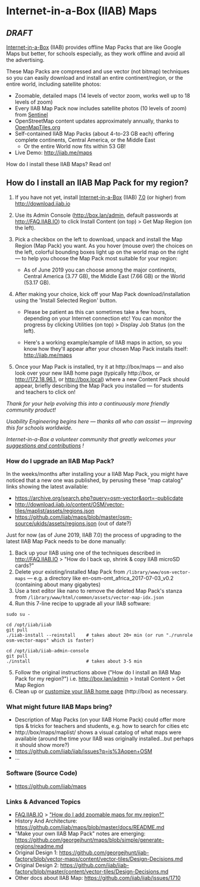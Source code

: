 # Internet-in-a-Box (IIAB) Maps

## _DRAFT_

[Internet-in-a-Box](http://Internet-in-a-Box.org) (IIAB) provides offline Map Packs that are like Google Maps but better, for schools especially, as they work offline and avoid all the advertising.

These Map Packs are compressed and use vector (not bitmap) techniques so you can easily download and install an entire continent/region, or the entire world, including satellite photos:

- Zoomable, detailed maps (14 levels of vector zoom, works well up to 18 levels of zoom)
- Every IIAB Map Pack now includes satellite photos (10 levels of zoom) from [Sentinel](https://s2maps.eu/)
- OpenStreetMap content updates approximately annually, thanks to [OpenMapTiles.org](https://OpenMapTiles.org)
- Self-contained IIAB Map Packs (about 4-to-23 GB each) offering complete continents, Central America, or the Middle East
  - Or the entire World now fits within 53 GB!
- Live Demo: http://iiab.me/maps

How do I install these IIAB Maps?  Read on!

## How do I install an IIAB Map Pack for my region?

1. If you have not yet, install [Internet-in-a-Box](http://internet-in-a-box.org) (IIAB) [7.0](https://github.com/iiab/iiab/wiki/IIAB-7.0-Release-Notes) (or higher) from http://download.iiab.io

2. Use its Admin Console (http://box.lan/admin, default passwords at http://FAQ.IIAB.IO) to click Install Content (on top) > Get Map Region (on the left).

3. Pick a checkbox on the left to download, unpack and install the Map Region (Map Pack) you want.  As you hover (mouse over) the choices on the left, colorful bounding boxes light up on the world map on the right &mdash; to help you choose the Map Pack most suitable for your region:

   - As of June 2019 you can choose among the major continents, Central America (3.77 GB), the Middle East (7.66 GB) or the World (53.17 GB).

4. After making your choice, kick off your Map Pack download/installation using the 'Install Selected Region' button.

   - Please be patient as this can sometimes take a few hours, depending on your Internet connection etc!  You can monitor the progress by clicking Utilities (on top) > Display Job Status (on the left).

   - Here's a working example/sample of IIAB maps in action, so you know how they'll appear after your chosen Map Pack installs itself: http://iiab.me/maps

5. Once your Map Pack is installed, try it at http://box/maps &mdash; and also look over your new IIAB home page (typically http://box, or http://172.18.96.1, or http://box.local) where a new Content Pack should appear, briefly describing the Map Pack you installed &mdash; for students and teachers to click on!

_Thank for your help evolving this into a continuously more friendly community product!_

_Usability Engineering begins here &mdash; thanks all who can assist &mdash; improving this for schools worldwide._

_Internet-in-a-Box a volunteer community that greatly welcomes your [suggestions and contributions](http://wiki.laptop.org/go/IIAB/FAQ#What_are_the_best_places_for_community_support.3F) !_

### How do I upgrade an IIAB Map Pack?

In the weeks/months after installing your a IIAB Map Pack, you might have noticed that a new one was published, by perusing these "map catalog" links showing the latest available:

- https://archive.org/search.php?query=osm-vector&sort=-publicdate
- http://download.iiab.io/content/OSM/vector-tiles/maplist/assets/regions.json
- https://github.com/iiab/maps/blob/master/osm-source/ukids/assets/regions.json (out of date?)

Just for now (as of June 2019, IIAB 7.0) the process of upgrading to the latest IIAB Map Pack needs to be done manually:

1. Back up your IIAB using one of the techniques described in http://FAQ.IIAB.IO > "How do I back up, shrink & copy IIAB microSD cards?"
2. Delete your existing/installed Map Pack from `/library/www/osm-vector-maps` &mdash; e.g. a directory like en-osm-omt_africa_2017-07-03_v0.2 (containing about many gigabytes)
3. Use a text editor like nano to remove the deleted Map Pack's stanza from `/library/www/html/common/assets/vector-map-idx.json`
4. Run this 7-line recipe to upgrade all your IIAB software:
```
sudo su -

cd /opt/iiab/iiab
git pull
./iiab-install --reinstall    # takes about 20+ min (or run "./runrole osm-vector-maps" which is faster)

cd /opt/iiab/iiab-admin-console
git pull
./install                     # takes about 3-5 min
```
5. Follow the original instructions above ("How do I install an IIAB Map Pack for my region?") i.e. http://box.lan/admin > Install Content > Get Map Region
6. Clean up or [customize your IIAB home page](http://wiki.laptop.org/go/IIAB/FAQ#How_do_I_customize_my_Internet-in-a-Box_home_page.3F) (http://box) as necessary.

### What might future IIAB Maps bring?

- Description of Map Packs (on your IIAB Home Pack) could offer more tips & tricks for teachers and students, e.g. how to search for cities etc
- http://box/maps/maplist/ shows a visual catalog of what maps were available (around the time your IIAB was originally installed...but perhaps it should show more?)
- https://github.com/iiab/iiab/issues?q=is%3Aopen+OSM
- ...

### Software (Source Code)

- https://github.com/iiab/maps

### Links & Advanced Topics

- [FAQ.IIAB.IO](http://FAQ.IIAB.IO) > ["How do I add zoomable maps for my region?"](http://FAQ.IIAB.IO#How_do_I_add_zoomable_maps_for_my_region.3F)
- History And Architecture: https://github.com/iiab/maps/blob/master/docs/README.md
- "Make your own IIAB Map Pack" notes are emerging: https://github.com/georgejhunt/maps/blob/simple/generate-regions/readme.md
- Original Design 1: https://github.com/georgejhunt/iiab-factory/blob/vector-maps/content/vector-tiles/Design-Decisions.md
- Original Design 2: https://github.com/iiab/iiab-factory/blob/master/content/vector-tiles/Design-Decisions.md
- Other docs about IIAB Map: https://github.com/iiab/iiab/issues/1710